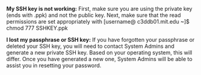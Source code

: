 **My SSH key is not working:**
First, make sure you are using the private key (ends with .ppk) and not the public key. 
Next, make sure that the read permissions are set appropriately with 
[username@ c3ddb01.mit.edu ~]$ chmod 777 SSHKEY.ppk


**I lost my passphrase or SSH key:**
If you have forgotten your passphrase or deleted your SSH key, you will need to contact System Admins and generate a new private SSH key. Based on your operating system, this will differ. 
Once you have generated a new one, System Admins will be able to assist you in resetting your password. 
